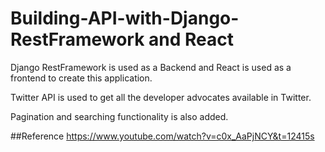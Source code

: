 # Building-API-with-Django-RestFramework and React
Django RestFramework is used as a Backend and React is used as a frontend to create this application.


Twitter API is used to get all the developer advocates available in Twitter.

Pagination and searching functionality is also added.

##Reference
https://www.youtube.com/watch?v=c0x_AaPjNCY&t=12415s
